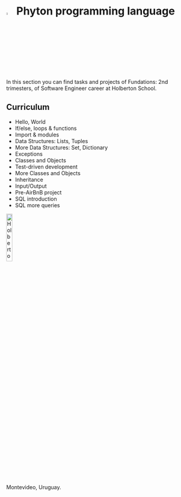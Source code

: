 # <a  href="https://www.python.org/"> <img src="https://upload.wikimedia.org/wikipedia/commons/thumb/1/1f/Python_logo_01.svg/800px-Python_logo_01.svg.png" alt="Python Language" width=4% heigth=4% ></img></a> **Phyton programming language**

In this section you can find tasks and projects of Fundations: 2nd trimesters, of Software Engineer career at Holberton School.

## Curriculum
- Hello, World  
- If/else, loops & functions
- Import & modules
- Data Structures: Lists, Tuples
- More Data Structures: Set, Dictionary
- Exceptions
- Classes and Objects
- Test-driven development
- More Classes and Objects
- Inheritance
- Input/Output
- Pre-AirBnB project
- SQL introduction
- SQL more queries

<a> <img src="https://apply.holbertonschool.com/holberton-logo.png" alt="Holberton logo" width=18% heigth=18% ></img></a>

Montevideo, Uruguay.
